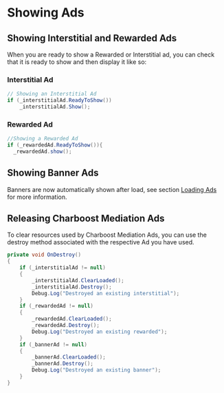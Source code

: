 # Showing Ads

## Showing Interstitial and Rewarded Ads

When you are ready to show a Rewarded or Interstitial ad, you can check that it is ready to show and then display it like so:

### Interstitial Ad

```c#
// Showing an Interstitial Ad
if (_interstitialAd.ReadyToShow())
    _interstitialAd.Show();
```

### Rewarded Ad

```c#
//Showing a Rewarded Ad
if (_rewardedAd.ReadyToShow()){
  _rewardedAd.show();
```

## Showing Banner Ads
Banners are now automatically shown after load, see section [Loading Ads](loading-ads.md) for more information.

## Releasing Charboost Mediation Ads

To clear resources used by Charboost Mediation Ads, you can use the destroy method associated with the respective Ad you have used.

```c#
private void OnDestroy()
{
    if (_interstitialAd != null)
    {
        _interstitialAd.ClearLoaded();
        _interstitialAd.Destroy();
        Debug.Log("Destroyed an existing interstitial");
    }
    if (_rewardedAd != null)
    {
        _rewardedAd.ClearLoaded();
        _rewardedAd.Destroy();
        Debug.Log("Destroyed an existing rewarded");
    }
    if (_bannerAd != null)
    {
        _bannerAd.ClearLoaded();
        _bannerAd.Destroy();
        Debug.Log("Destroyed an existing banner");
    }
}

```

